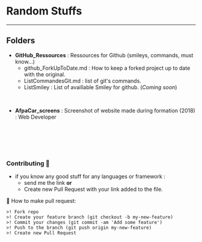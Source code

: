 # Random Stuffs
----------------------------------

Folders
--
* **GitHub_Ressources** : Ressources for Github (smileys, commands, must know...)
  * github_ForkUpToDate.md : How to keep a forked project up to date with the original.
  * ListCommandesGit.md  : list of git's commands. 
  * ListSmiley : List of availlable Smiley for github. (_Coming soon_)

<br>

* **AfpaCar_screens** : Screenshot of website made during formation (2018) : Web Developer


<br><br><br><br>

### Contributing :pill:
* if you know any good stuff for any languages or framework :
    * send me the link **or**
    * Create new Pull Request with your link added to the file.
    
:office: How to make pull request:

    >! Fork repo
    >! Create your feature branch (git checkout -b my-new-feature)
    >! Commit your changes (git commit -am 'Add some feature')
    >! Push to the branch (git push origin my-new-feature)
    >! Create new Pull Request
